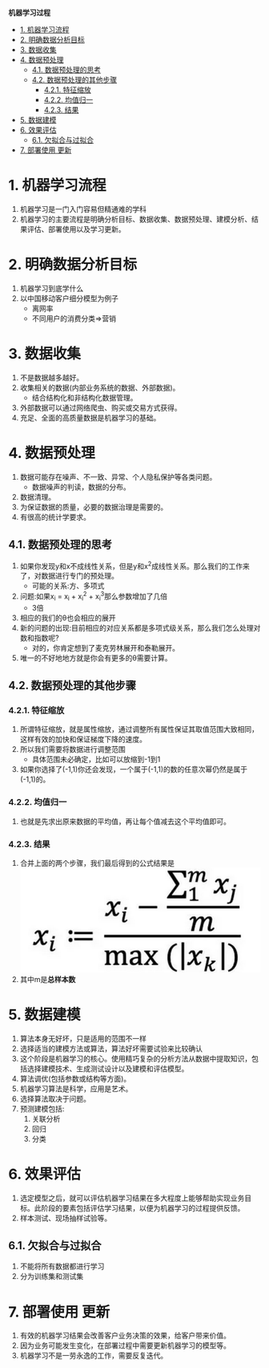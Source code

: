 **机器学习过程**
<!-- TOC -->

- [1. 机器学习流程](#1-机器学习流程)
- [2. 明确数据分析目标](#2-明确数据分析目标)
- [3. 数据收集](#3-数据收集)
- [4. 数据预处理](#4-数据预处理)
    - [4.1. 数据预处理的思考](#41-数据预处理的思考)
    - [4.2. 数据预处理的其他步骤](#42-数据预处理的其他步骤)
        - [4.2.1. 特征缩放](#421-特征缩放)
        - [4.2.2. 均值归一](#422-均值归一)
        - [4.2.3. 结果](#423-结果)
- [5. 数据建模](#5-数据建模)
- [6. 效果评估](#6-效果评估)
    - [6.1. 欠拟合与过拟合](#61-欠拟合与过拟合)
- [7. 部署使用 更新](#7-部署使用-更新)

<!-- /TOC -->
# 1. 机器学习流程
1. 机器学习是一门入门容易但精通难的学科
2. 机器学习的主要流程是明确分析目标、数据收集、数据预处理、建模分析、结果评估、部署使用以及学习更新。

# 2. 明确数据分析目标
1. 机器学习到底学什么
2. 以中国移动客户细分模型为例子
    + 离网率
    + 不同用户的消费分类=>营销

# 3. 数据收集
1. 不是数据越多越好。
2. 收集相关的数据(内部业务系统的数据、外部数据)。
    + 结合结构化和非结构化数据管理。
3. 外部数据可以通过网络爬虫、购买或交易方式获得。
4. 充足、全面的高质量数据是机器学习的基础。

# 4. 数据预处理
1. 数据可能存在噪声、不一致、异常、个人隐私保护等各类问题。
    + 数据噪声的判读，数据的分布。
2. 数据清理。
3. 为保证数据的质量，必要的数据治理是需要的。
4. 有很高的统计学要求。

## 4.1. 数据预处理的思考
1. 如果你发现y和x不成线性关系，但是y和x<sup>2</sup>成线性关系。那么我们的工作来了，对数据进行专门的预处理。
    + 可能的关系:方、多项式
2. 问题:如果x<sub>i</sub> = x<sub>i</sub> + x<sub>i</sub><sup>2</sup> + x<sub>i</sub><sup>3</sup>那么参数增加了几倍
    + 3倍
3. 相应的我们的θ也会相应的展开
4. 新的问题的出现:目前相应的对应关系都是多项式级关系，那么我们怎么处理对数和指数呢?
    + 对的，你肯定想到了麦克劳林展开和泰勒展开。
5. 唯一的不好地地方就是你会有更多的θ需要计算。

## 4.2. 数据预处理的其他步骤

### 4.2.1. 特征缩放
1. 所谓特征缩放，就是属性缩放，通过调整所有属性保证其取值范围大致相同，这样有效的加快和保证梯度下降的速度。
2. 所以我们需要将数据进行调整范围
    + 具体范围未必确定，比如可以放缩到-1到1
3. 如果你选择了(-1,1)你还会发现，一个属于(-1,1)的数的任意次幂仍然是属于(-1,1)的。

### 4.2.2. 均值归一
1. 也就是先求出原来数据的平均值，再让每个值减去这个平均值即可。

### 4.2.3. 结果
1. 合并上面的两个步骤，我们最后得到的公式结果是![](img\pre\1.png)
2. 其中m是**总样本数**

# 5. 数据建模
1. 算法本身无好坏，只是适用的范围不一样
2. 选择适当的建模方法或算法，算法好坏需要试验来比较确认
3. 这个阶段是机器学习的核心。使用精巧复杂的分析方法从数据中提取知识，包括选择建模技术、生成测试设计以及建模和评估模型。
4. 算法调优(包括参数或结构等方面)。
5. 机器学习算法是科学，应用是艺术。
6. 选择算法取决于问题。
7. 预测建模包括:
    1. 关联分析
    2. 回归
    3. 分类

# 6. 效果评估
1. 选定模型之后，就可以评估机器学习结果在多大程度上能够帮助实现业务目标。此阶段的要素包括评估学习结果，以便为机器学习的过程提供反馈。
2. 样本测试、现场抽样试验等。

## 6.1. 欠拟合与过拟合
1. 不能将所有数据都进行学习
2. 分为训练集和测试集

# 7. 部署使用 更新
1. 有效的机器学习结果会改善客户业务决策的效果，给客户带来价值。
2. 因为业务可能发生变化，在部署过程中需要更新机器学习的模型等。
3. 机器学习不是一劳永逸的工作，需要反复迭代。
